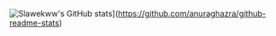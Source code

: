 ![Slawekww's GitHub stats](https://github-readme-stats.vercel.app/api?username=slawekww)](https://github.com/anuraghazra/github-readme-stats)

